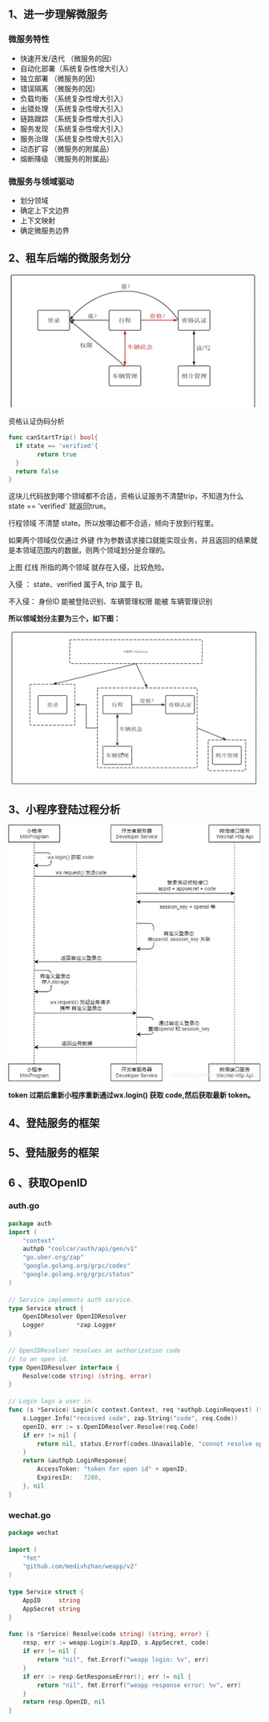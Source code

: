 ## 1、进一步理解微服务

### 微服务特性

- 快速开发/迭代 （微服务的因）
- 自动化部署（系统复杂性增大引入）
- 独立部署 （微服务的因）
- 错误隔离 （微服务的因）
- 负载均衡 （系统复杂性增大引入）
- 出错处理 （系统复杂性增大引入）
- 链路跟踪 （系统复杂性增大引入）
- 服务发现 （系统复杂性增大引入）
- 服务治理 （系统复杂性增大引入）
- 动态扩容 （微服务的附属品）
- 熔断降级 （微服务的附属品）

### 微服务与领域驱动

- 划分领域
- 确定上下文边界
- 上下文映射
- 确定微服务边界

## 2、租车后端的微服务划分

![1](img/1.png)



资格认证伪码分析

```go
func canStartTrip() bool{
  if state == 'verified'{
    	return true
  }
  return false
}
```

这块儿代码放到哪个领域都不合适，资格认证服务不清楚trip，不知道为什么 state == 'verified' 就返回true。

行程领域 不清楚 state。所以放哪边都不合适，倾向于放到行程里。

如果两个领域仅仅通过 外键 作为参数请求接口就能实现业务，并且返回的结果就是本领域范围内的数据，则两个领域划分是合理的。

上图 红线 所指的两个领域 就存在入侵，比较危险。

入侵 ： state、verified 属于A, trip 属于 B。

不入侵： 身份ID 能被登陆识别、车辆管理权限 能被 车辆管理识别



**所以领域划分主要为三个，如下图：**

![2](img/2.png)

## 3、小程序登陆过程分析

![3](img/3.jpg)



**token 过期后重新小程序重新通过wx.login() 获取 code,然后获取最新 token。**



## 4、登陆服务的框架

## 5、登陆服务的框架

## 6 、获取OpenID

### auth.go

```go
package auth
import (
	"context"
	authpb "coolcar/auth/api/gen/v1"
	"go.uber.org/zap"
	"google.golang.org/grpc/codes"
	"google.golang.org/grpc/status"
)

// Service implements auth service.
type Service struct {
	OpenIDResolver OpenIDResolver
	Logger         *zap.Logger
}

// OpenIDResolver resolves an authorization code
// to an open id.
type OpenIDResolver interface {
	Resolve(code string) (string, error)
}

// Login logs a user in.
func (s *Service) Login(c context.Context, req *authpb.LoginRequest) (*authpb.LoginResponse, error) {
	s.Logger.Info("received code", zap.String("code", req.Code))
	openID, err := s.OpenIDResolver.Resolve(req.Code)
	if err != nil {
		return nil, status.Errorf(codes.Unavailable, "connot resolve openid: %v", err)
	}
	return &authpb.LoginResponse{
		AccessToken: "token for open id" + openID,
		ExpiresIn:   7200,
	}, nil
}
```



### wechat.go

```go
package wechat

import (
	"fmt"
	"github.com/medivhzhan/weapp/v2"
)

type Service struct {
	AppID     string
	AppSecret string
}

func (s *Service) Resolve(code string) (string, error) {
	resp, err := weapp.Login(s.AppID, s.AppSecret, code)
	if err != nil {
		return "nil", fmt.Errorf("weapp login: %v", err)
	}
	if err := resp.GetResponseError(); err != nil {
		return "nil", fmt.Errorf("weapp response error: %v", err)
	}
	return resp.OpenID, nil
}
```


